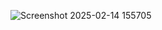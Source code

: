 ![Screenshot 2025-02-14 155705](https://github.com/user-attachments/assets/91f0814d-0b04-4b07-b3ce-3e442a654808)
